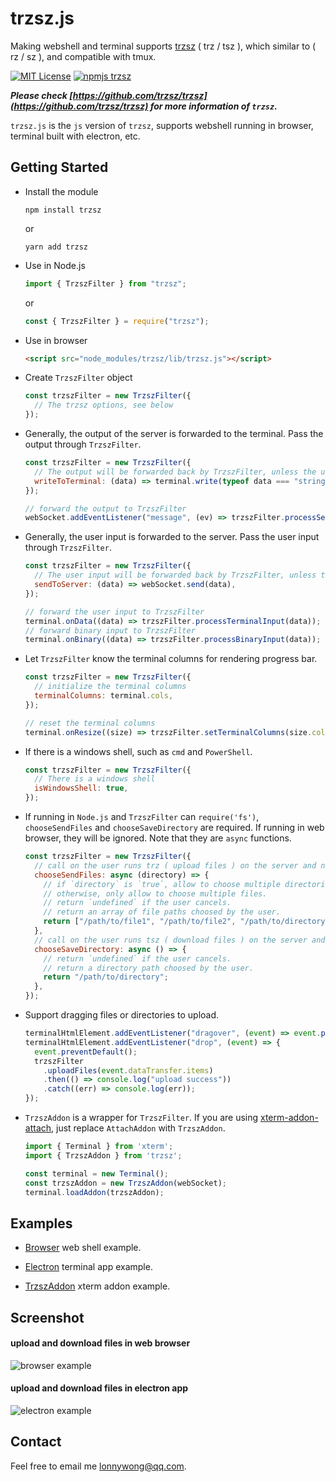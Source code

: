 # trzsz.js

Making webshell and terminal supports [trzsz](https://trzsz.github.io/) ( trz / tsz ), which similar to ( rz / sz ), and compatible with tmux.

[![MIT License](https://img.shields.io/badge/license-MIT-green.svg?style=flat)](https://choosealicense.com/licenses/mit/)
[![npmjs trzsz](https://img.shields.io/npm/v/trzsz.svg?style=flat)](https://www.npmjs.com/package/trzsz)

***Please check [https://github.com/trzsz/trzsz](https://github.com/trzsz/trzsz) for more information of `trzsz`.***

`trzsz.js` is the `js` version of `trzsz`, supports webshell running in browser, terminal built with electron, etc.


## Getting Started

* Install the module
  ```
  npm install trzsz
  ```
  or
  ```
  yarn add trzsz
  ```

* Use in Node.js
  ```js
  import { TrzszFilter } from "trzsz";
  ```
  or
  ```js
  const { TrzszFilter } = require("trzsz");
  ```

* Use in browser
  ```html
  <script src="node_modules/trzsz/lib/trzsz.js"></script>
  ```

* Create `TrzszFilter` object
  ```js
  const trzszFilter = new TrzszFilter({
    // The trzsz options, see below
  });
  ```

* Generally, the output of the server is forwarded to the terminal. Pass the output through `TrzszFilter`.
  ```js
  const trzszFilter = new TrzszFilter({
    // The output will be forwarded back by TrzszFilter, unless the user runs ( trz / tsz ) on the server.
    writeToTerminal: (data) => terminal.write(typeof data === "string" ? data : new Uint8Array(data)),
  });

  // forward the output to TrzszFilter
  webSocket.addEventListener("message", (ev) => trzszFilter.processServerOutput(ev.data));
  ```

* Generally, the user input is forwarded to the server. Pass the user input through `TrzszFilter`.
  ```js
  const trzszFilter = new TrzszFilter({
    // The user input will be forwarded back by TrzszFilter, unless there are files being transferred.
    sendToServer: (data) => webSocket.send(data),
  });

  // forward the user input to TrzszFilter
  terminal.onData((data) => trzszFilter.processTerminalInput(data));
  // forward binary input to TrzszFilter
  terminal.onBinary((data) => trzszFilter.processBinaryInput(data));
  ```

* Let `TrzszFilter` know the terminal columns for rendering progress bar.
  ```js
  const trzszFilter = new TrzszFilter({
    // initialize the terminal columns
    terminalColumns: terminal.cols,
  });

  // reset the terminal columns
  terminal.onResize((size) => trzszFilter.setTerminalColumns(size.cols));
  ```

* If there is a windows shell, such as `cmd` and `PowerShell`.
  ```js
  const trzszFilter = new TrzszFilter({
    // There is a windows shell
    isWindowsShell: true,
  });
  ```

* If running in `Node.js` and `TrzszFilter` can `require('fs')`, `chooseSendFiles` and `chooseSaveDirectory` are required. If running in web browser, they will be ignored. Note that they are `async` functions.
  ```js
  const trzszFilter = new TrzszFilter({
    // call on the user runs trz ( upload files ) on the server and no error on require('fs').
    chooseSendFiles: async (directory) => {
      // if `directory` is `true`, allow to choose multiple directories and files.
      // otherwise, only allow to choose multiple files.
      // return `undefined` if the user cancels.
      // return an array of file paths choosed by the user.
      return ["/path/to/file1", "/path/to/file2", "/path/to/directory3"];
    },
    // call on the user runs tsz ( download files ) on the server and no error on require('fs').
    chooseSaveDirectory: async () => {
      // return `undefined` if the user cancels.
      // return a directory path choosed by the user.
      return "/path/to/directory";
    },
  });
  ```

* Support dragging files or directories to upload.
  ```js
  terminalHtmlElement.addEventListener("dragover", (event) => event.preventDefault());
  terminalHtmlElement.addEventListener("drop", (event) => {
    event.preventDefault();
    trzszFilter
      .uploadFiles(event.dataTransfer.items)
      .then(() => console.log("upload success"))
      .catch((err) => console.log(err));
  });
  ```

* `TrzszAddon` is a wrapper for `TrzszFilter`. If you are using [xterm-addon-attach](https://www.npmjs.com/package/xterm-addon-attach), just replace `AttachAddon` with `TrzszAddon`.
  ```js
  import { Terminal } from 'xterm';
  import { TrzszAddon } from 'trzsz';

  const terminal = new Terminal();
  const trzszAddon = new TrzszAddon(webSocket);
  terminal.loadAddon(trzszAddon);
  ```


## Examples

* [Browser](https://github.com/trzsz/trzsz.js/blob/main/examples/browser) web shell example.

* [Electron](https://github.com/trzsz/trzsz.js/blob/main/examples/electron) terminal app example.

* [TrzszAddon](https://github.com/trzsz/trzsz.js/blob/main/examples/addon) xterm addon example.


## Screenshot

#### upload and download files in web browser

  ![browser example](https://trzsz.github.io/images/browser.gif)

#### upload and download files in electron app

  ![electron example](https://trzsz.github.io/images/electron.gif)


## Contact

  Feel free to email me <lonnywong@qq.com>.
